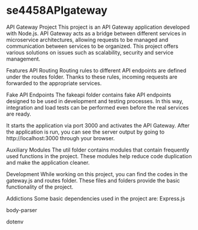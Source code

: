 # se4458APIgateway

API Gateway Project
This project is an API Gateway application developed with Node.js. API Gateway acts as a bridge between different services in microservice architectures, allowing requests to be managed and communication between services to be organized. This project offers various solutions on issues such as scalability, security and service management.


Features
API Routing
Routing rules to different API endpoints are defined under the routes folder. Thanks to these rules, incoming requests are forwarded to the appropriate services.

Fake API Endpoints
The fakeapi folder contains fake API endpoints designed to be used in development and testing processes. In this way, integration and load tests can be performed even before the real services are ready.

It starts the application via port 3000 and activates the API Gateway. After the application is run, you can see the server output by going to http://localhost:3000 through your browser.

Auxiliary Modules
The util folder contains modules that contain frequently used functions in the project. These modules help reduce code duplication and make the application cleaner.


Development
While working on this project, you can find the codes in the gateway.js and routes folder. These files and folders provide the basic functionality of the project.

Addictions
Some basic dependencies used in the project are:
Express.js

body-parser

dotenv

